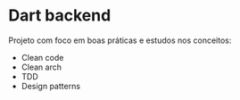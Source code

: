 # Dart backend
Projeto com foco em boas práticas e estudos nos conceitos:
- Clean code
- Clean arch
- TDD
- Design patterns
